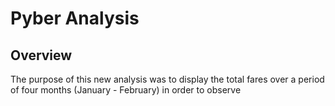 # Pyber Analysis
## Overview
The purpose of this new analysis was to display the total fares over a period of four months (January - February) in order to observe 
